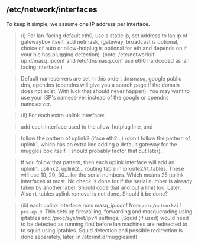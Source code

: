 ## /etc/network/interfaces ##

To keep it simple, we assume one IP address per interface.

> (i) For lan-facing default eth0, use a static ip, set address to lan ip of gatewaybox itself, add netmask, (gateway, broadcast is optional, choice of auto or allow-hotplug is optional for eth and depends on if your nic has plugging detection). (note: /etc/network/if-up.d/masq\_ipconf and /etc/dnsmasq.conf use eth0 hardcoded as lan facing interface.)

> Default nameservers are set in this order: dnsmasq, google public dns, opendns (opendns will give you a search page if the domain does not exist. With luck that should never happen). You may want to use your ISP's nameserver instead of the google or opendns nameserver.


> (ii) For each extra uplink interface:

> add each interface used to the allow-hotplug line, and

> follow the pattern of uplink2 (iface eth2...) (don't follow the pattern of uplink1, which has an extra line adding a default gateway for the muggles box itself. I should probably factor that out later).

> If you follow that pattern, then each uplink interface will add an uplink1, uplink2, uplink2... routing table in iproute2/rt\_tables. These will use 10, 20, 30... for the serial numbers. Which means 25 uplink interfaces at most. No check is done for if the serial number is already taken by another label. Should code that and put a limit too. Later. Also rt\_tables uplink removal is not done. Should it be done?

> (iii) each uplink interface runs masq\_ip.conf from `/etc/network/if-pre-up.d`. This sets up firewalling, forwarding and masquerading using iptables and /proc/sys/net/ipv4 settings. (Squid (if used) would need to be detected as running first before lan machines are redirected to to squid using iptables. Squid detection and possible redirection is done separately, later, in /etc/init.d/mugglesinit)